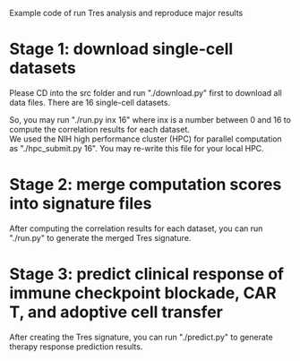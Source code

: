 Example code of run Tres analysis and reproduce major results  

# Stage 1: download single-cell datasets  
Please CD into the src folder and run "./download.py" first to download all data files. There are 16 single-cell datasets.  
  
So, you may run "./run.py inx 16" where inx is a number between 0 and 16 to compute the correlation results for each dataset.  
We used the NIH high performance cluster (HPC) for parallel computation as "./hpc_submit.py 16". You may re-write this file for your local HPC.  

# Stage 2: merge computation scores into signature files  
After computing the correlation results for each dataset, you can run "./run.py" to generate the merged Tres signature.

# Stage 3: predict clinical response of immune checkpoint blockade, CAR T, and adoptive cell transfer  
After creating the Tres signature, you can run "./predict.py" to generate therapy response prediction results.

